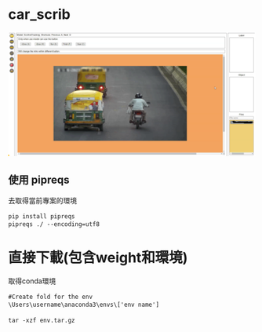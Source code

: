 # car_scrib

![](./static/labell.png)

## 使用 pipreqs 
去取得當前專案的環境

```shell
pip install pipreqs
pipreqs ./ --encoding=utf8
```




# 直接下載(包含weight和環境)

取得conda環境
```shell
#Create fold for the env
\Users\username\anaconda3\envs\['env name']

tar -xzf env.tar.gz 
```
